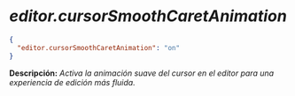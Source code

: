 <!-- Autor: Daniel Benjamin Perez Morales -->
<!-- GitHub: https://github.com/DanielBenjaminPerezMoralesDev13 -->
<!-- GitLab: https://gitlab.com/DanielBenjaminPerezMoralesDev13 -->
<!-- Correo electrónico: danielperezdev@proton.me -->

# ***editor.cursorSmoothCaretAnimation***

```json
{
  "editor.cursorSmoothCaretAnimation": "on"
}
```

**Descripción:** *Activa la animación suave del cursor en el editor para una experiencia de edición más fluida.*
